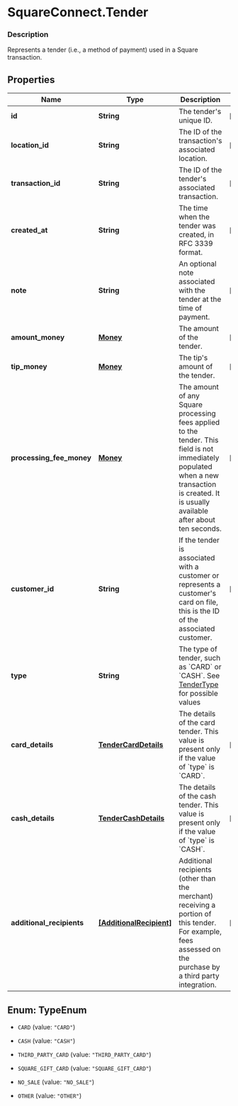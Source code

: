 # SquareConnect.Tender

### Description

Represents a tender (i.e., a method of payment) used in a Square transaction.

## Properties
Name | Type | Description | Notes
------------ | ------------- | ------------- | -------------
**id** | **String** | The tender&#39;s unique ID. | [optional] 
**location_id** | **String** | The ID of the transaction&#39;s associated location. | [optional] 
**transaction_id** | **String** | The ID of the tender&#39;s associated transaction. | [optional] 
**created_at** | **String** | The time when the tender was created, in RFC 3339 format. | [optional] 
**note** | **String** | An optional note associated with the tender at the time of payment. | [optional] 
**amount_money** | [**Money**](Money.md) | The amount of the tender. | [optional] 
**tip_money** | [**Money**](Money.md) | The tip&#39;s amount of the tender. | [optional] 
**processing_fee_money** | [**Money**](Money.md) | The amount of any Square processing fees applied to the tender.  This field is not immediately populated when a new transaction is created. It is usually available after about ten seconds. | [optional] 
**customer_id** | **String** | If the tender is associated with a customer or represents a customer&#39;s card on file, this is the ID of the associated customer. | [optional] 
**type** | **String** | The type of tender, such as &#x60;CARD&#x60; or &#x60;CASH&#x60;. See [TenderType](#type-tendertype) for possible values | 
**card_details** | [**TenderCardDetails**](TenderCardDetails.md) | The details of the card tender.  This value is present only if the value of &#x60;type&#x60; is &#x60;CARD&#x60;. | [optional] 
**cash_details** | [**TenderCashDetails**](TenderCashDetails.md) | The details of the cash tender.  This value is present only if the value of &#x60;type&#x60; is &#x60;CASH&#x60;. | [optional] 
**additional_recipients** | [**[AdditionalRecipient]**](AdditionalRecipient.md) | Additional recipients (other than the merchant) receiving a portion of this tender. For example, fees assessed on the purchase by a third party integration. | [optional] 


<a name="TypeEnum"></a>
## Enum: TypeEnum


* `CARD` (value: `"CARD"`)

* `CASH` (value: `"CASH"`)

* `THIRD_PARTY_CARD` (value: `"THIRD_PARTY_CARD"`)

* `SQUARE_GIFT_CARD` (value: `"SQUARE_GIFT_CARD"`)

* `NO_SALE` (value: `"NO_SALE"`)

* `OTHER` (value: `"OTHER"`)




